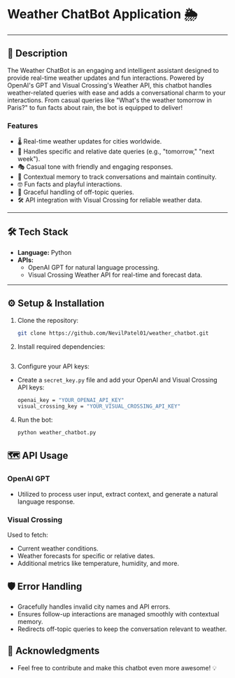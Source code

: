 # Weather ChatBot Application 🌦️

---

## 📜 **Description**
The Weather ChatBot is an engaging and intelligent assistant designed to provide real-time weather updates and fun interactions. Powered by OpenAI's GPT and Visual Crossing's Weather API, this chatbot handles weather-related queries with ease and adds a conversational charm to your interactions. From casual queries like "What's the weather tomorrow in Paris?" to fun facts about rain, the bot is equipped to deliver!

### Features
- 🌡️ Real-time weather updates for cities worldwide.
- 📅 Handles specific and relative date queries (e.g., "tomorrow," "next week").
- 🎭 Casual tone with friendly and engaging responses.
- 🔗 Contextual memory to track conversations and maintain continuity.
- 🤓 Fun facts and playful interactions.
- 🚫 Graceful handling of off-topic queries.
- 🛠️ API integration with Visual Crossing for reliable weather data.

---

## 🛠️ **Tech Stack**
- **Language:** Python  
- **APIs:**  
  - OpenAI GPT for natural language processing.  
  - Visual Crossing Weather API for real-time and forecast data.

---

## ⚙️ **Setup & Installation**

1. Clone the repository:
   ```bash
   git clone https://github.com/NevilPatel01/weather_chatbot.git
   ```
2. Install required dependencies:
    ```bash
    ```
3.  Configure your API keys:
- Create a `secret_key.py` file and add your OpenAI and Visual Crossing API keys:
    ```bash
    openai_key = "YOUR_OPENAI_API_KEY"
    visual_crossing_key = "YOUR_VISUAL_CROSSING_API_KEY"
    ```
4. Run the bot:
    ```bash
    python weather_chatbot.py
    ```

## 🗺️ API Usage

### OpenAI GPT
- Utilized to process user input, extract context, and generate a natural language response.

### Visual Crossing
Used to fetch:
- Current weather conditions.
- Weather forecasts for specific or relative dates.
- Additional metrics like temperature, humidity, and more.

## 🛡️ Error Handling
- Gracefully handles invalid city names and API errors.
- Ensures follow-up interactions are managed smoothly with contextual memory.
- Redirects off-topic queries to keep the conversation relevant to weather.

## 📢 Acknowledgments
- Feel free to contribute and make this chatbot even more awesome! 💡
